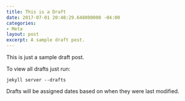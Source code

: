 ```yaml
---
title: This is a Draft
date: 2017-07-01 20:48:29.648000000 -04:00
categories:
- Meta
layout: post
excerpt: A sample draft post.
---
```


This is just a sample draft post.

To view all drafts just run:

    jekyll server --drafts

Drafts will be assigned dates based on when they were last modified.
